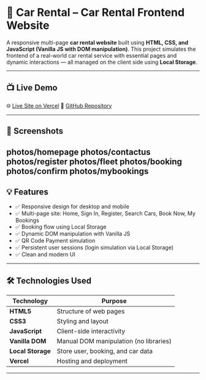 # 🚗 Car Rental – Car Rental Frontend Website

A responsive multi-page **car rental website** built using **HTML, CSS, and JavaScript (Vanilla JS with DOM manipulation)**. This project simulates the frontend of a real-world car rental service with essential pages and dynamic interactions — all managed on the client side using **Local Storage**.

---

## 📺 Live Demo

🌐 [Live Site on Vercel](https://car-rental-bhanu-sarans-projects.vercel.app) 
📁 [GitHub Repository](https://github.com/your-username/car-rental-frontend)

---

## 📸 Screenshots

photos/homepage
photos/contactus
photos/register
photos/fleet
photos/booking
photos/confirm
photos/mybookings
---

## 💡 Features

- ✅ Responsive design for desktop and mobile
- ✅ Multi-page site: Home, Sign In, Register, Search Cars, Book Now, My Bookings
- ✅ Booking flow using Local Storage
- ✅ Dynamic DOM manipulation with Vanilla JS
- ✅ QR Code Payment simulation
- ✅ Persistent user sessions (login simulation via Local Storage)
- ✅ Clean and modern UI

---

## 🛠 Technologies Used

| Technology      | Purpose                              |
|------------------|--------------------------------------|
| **HTML5**         | Structure of web pages               |
| **CSS3**          | Styling and layout                   |
| **JavaScript**    | Client-side interactivity            |
| **Vanilla DOM**   | Manual DOM manipulation (no libraries) |
| **Local Storage** | Store user, booking, and car data   |
| **Vercel**        | Hosting and deployment               |

---






